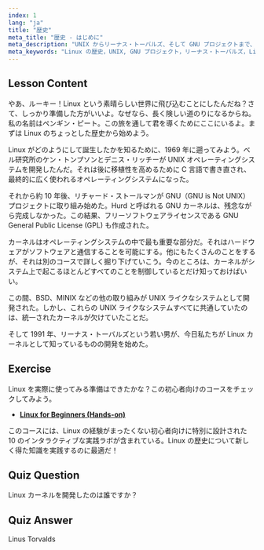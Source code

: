 ```yaml
---
index: 1
lang: "ja"
title: "歴史"
meta_title: "歴史 - はじめに"
meta_description: "UNIX からリーナス・トーバルズ、そして GNU プロジェクトまで、Linux の歴史について学びましょう。初心者向けにその起源と進化を理解します。"
meta_keywords: "Linux の歴史，UNIX, GNU プロジェクト，リーナス・トーバルズ，Linux カーネル，初心者向け Linux, Linux チュートリアル，Linux ガイド"
---
```


## Lesson Content

やあ、ルーキー！Linux という素晴らしい世界に飛び込むことにしたんだね？さて、しっかり準備した方がいいよ。なぜなら、長く険しい道のりになるからね。私の名前はペンギン・ピート。この旅を通して君を導くためにここにいるよ。まずは Linux のちょっとした歴史から始めよう。

Linux がどのようにして誕生したかを知るために、1969 年に遡ってみよう。ベル研究所のケン・トンプソンとデニス・リッチーが UNIX オペレーティングシステムを開発したんだ。それは後に移植性を高めるために C 言語で書き直され、最終的に広く使われるオペレーティングシステムになった。

それから約 10 年後、リチャード・ストールマンが GNU（GNU is Not UNIX）プロジェクトに取り組み始めた。Hurd と呼ばれる GNU カーネルは、残念ながら完成しなかった。この結果、フリーソフトウェアライセンスである GNU General Public License (GPL) も作成された。

カーネルはオペレーティングシステムの中で最も重要な部分だ。それはハードウェアがソフトウェアと通信することを可能にする。他にもたくさんのことをするが、それは別のコースで詳しく掘り下げていこう。今のところは、カーネルがシステム上で起こるほとんどすべてのことを制御しているとだけ知っておけばいい。

この間、BSD、MINIX などの他の取り組みが UNIX ライクなシステムとして開発された。しかし、これらの UNIX ライクなシステムすべてに共通していたのは、統一されたカーネルが欠けていたことだ。

そして 1991 年、リーナス・トーバルズという若い男が、今日私たちが Linux カーネルとして知っているものの開発を始めた。

## Exercise

Linux を実際に使ってみる準備はできたかな？この初心者向けのコースをチェックしてみよう。

- **[Linux for Beginners (Hands-on)](https://labex.io/ja/learn/linux)**

このコースには、Linux の経験がまったくない初心者向けに特別に設計された 10 のインタラクティブな実践ラボが含まれている。Linux の歴史について新しく得た知識を実践するのに最適だ！

## Quiz Question

Linux カーネルを開発したのは誰ですか？

## Quiz Answer

Linus Torvalds
